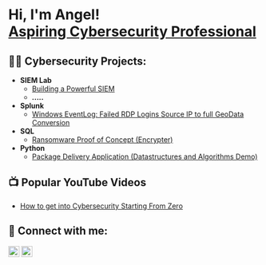 <h1>Hi, I'm Angel! <br/><a href="https://www.linkedin.com/in/angel-jaramillo-339797155">Aspiring Cybersecurity Professional </a> </h1>

<h2>👨‍💻 Cybersecurity Projects:</h2>

- <b> SIEM Lab</b>
  - [Building a Powerful SIEM](https://github.com/)
  -  <b><i>.....</b></i>
- <b>Splunk</b>
  - [Windows EventLog: Failed RDP Logins Source IP to full GeoData Conversion](https://github.com/)
- <b>SQL</b>
  - [Ransomware Proof of Concept (Encrypter)](https://github.com/)
- <b>Python</b>
  - [Package Delivery Application (Datastructures and Algorithms Demo)](https://github.com/)

<h2>📺 Popular YouTube Videos</h2>

- [How to get into Cybersecurity Starting From Zero](https://www.youtube.com/)


<h2> 🤳 Connect with me:</h2>

[<img align="center" alt="AngelJaramillo | YouTube" width="22px" src="https://cdn.jsdelivr.net/npm/simple-icons@v3/icons/youtube.svg" />][youtube]
[<img align="center" alt="AngelJaramillo | LinkedIn" width="22px" src="https://cdn.jsdelivr.net/npm/simple-icons@v3/icons/linkedin.svg" />][linkedin]


[youtube]: https://www.youtube.com/
[linkedin]: https://www.linkedin.com/in/angel-jaramillo-339797155

<!--GuardianAngel-Hub/GuardianAngel-Hub is a ✨ special ✨ repository because its `README.md` (this file) appears on your GitHub profile.
You can click the Preview link to take a look at your changes.

Here are some ideas to get you started:

👋 Hi, I’m Angel!
I am an aspiring cybersecurity professional with a bachelor's degree in Cybersecurity and a CompTIA Security+ certification. Here’s a quick glance at my portfolio:

🔍 About Me:
👀 Passionate about Cybersecurity – I'm exited to break into the field and share my knowledge with like-minded professionals.
🌱 Currently Learning – Preparing for my Certified Ethical Hacker (CEH) certification and participating in the National Cyber League (NCL) through Cyber Skyline.
💡 Looking to Collaborate – Open to working on cybersecurity tools, AI security initiatives, and open-source security projects.
📫 Connect with Me – Feel free to reach out on LinkedIn: www.linkedin.com/in/angel-jaramillo-339797155
🚀 Let’s secure the digital world together!
-->
